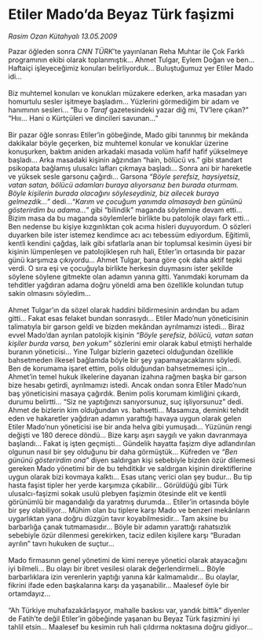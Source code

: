 # Etiler Mado’da Beyaz Türk faşizmi

*Rasim Ozan Kütahyalı 13.05.2009*

<div class="taraf_structure_2col_1zq">
<div class="margen_n">



 <p>Pazar öğleden sonra <i>CNN TÜRK</i>’te yayınlanan Reha Muhtar ile Çok Farklı programının ekibi olarak toplanmıştık... Ahmet Tulgar, Eylem Doğan ve ben... Haftaiçi işleyeceğimiz konuları belirliyorduk... Buluştuğumuz yer Etiler Mado idi... <br/><br/>Biz muhtemel konuları ve konukları müzakere ederken, arka masadan yarı homurtulu sesler işitmeye başladım... Yüzlerini görmediğim bir adam ve hanımının sesleri... “Bu o <i>Taraf</i> gazetesindeki yazar diğ mi, TV’lere çıkan?” “Hııı... Hani o Kürtçüleri ve dincileri savunan...” <br/><br/>Bir pazar öğle sonrası Etiler’in göbeğinde, Mado gibi tanınmış bir mekânda dakikalar böyle geçerken, biz muhtemel konular ve konuklar üzerine konuşurken, baktım aniden arkadaki masada volüm hafif hafif yükselmeye başladı... Arka masadaki kişinin ağzından “hain, bölücü vs.” gibi standart psikopata bağlamış ulusalcı lafları çıkmaya başladı... Sonra ani bir hareketle ve yüksek sesle garsonu çağırdı... Garsona <i>“Böyle şerefsiz, haysiyetsiz, vatan satan, bölücü adamları buraya alıyorsanız ben burada oturmam. Böyle kişilerin burada olacağını söyleseydiniz, biz ailecek buraya gelmezdik...”</i> dedi...<i>“Karım ve çocuğum yanımda olmasaydı ben gününü gösterirdim bu adama...”</i> gibi “bilindik” maganda söylemine devam etti... Bizim masa da bu maganda söylemlerle birlikte bu patolojik olayı fark etti... Ben nedense bu kişiye kızgınlıktan çok acıma hisleri duyuyordum. O sözleri duyarken bile ister istemez kendimce acı acı tebessüm ediyordum. Eğitimli, kentli kendini çağdaş, laik gibi sıfatlarla anan bir toplumsal kesimin üyesi bir kişinin lümpenleşen ve patolojikleşen ruh hali, Etiler’in ortasında bir pazar günü karşımıza çıkıyordu... Ahmet Tulgar, bana göre çok daha aktif tepki verdi. O sıra eşi ve çocuğuyla birlikte herkesin duymasını ister şekilde söylene söylene gitmekte olan adamın yanına gitti. Yanımdaki korumam da tehditler yağdıran adama doğru yöneldi ama ben özellikle kolundan tutup sakin olmasını söyledim... <br/><br/>Ahmet Tulgar’ın da sözel olarak haddini bildirmesinin ardından bu adam gitti... Fakat esas felaket bundan sonrasıydı... Etiler Mado’nun yöneticisinin talimatıyla bir garson geldi ve bizden mekândan ayrılmamızı istedi... Biraz evvel Mado’dan ayrılan patolojik kişinin <i>“Böyle şerefsiz, bölücü, vatan satan kişiler burda varsa, ben yokum”</i> sözlerini emir olarak kabul etmişti herhalde buranın yöneticisi... Yine Tulgar bizlerin gazeteci olduğundan özellikle bahsetmeden ilkesel bağlamda böyle bir şey yapamayacaklarını söyledi. Ben de korumama işaret ettim, polis olduğundan bahsetmemesi için... Ahmet’in temel hukuk ilkelerine dayanan izahına rağmen başka bir garson bize hesabı getirdi, ayrılmamızı istedi. Ancak ondan sonra Etiler Mado’nun baş yöneticisini masaya çağırdık. Benim polis korumam kimliğini çıkardı, durumu belirtti... “Siz ne yaptığınızı sanıyorsunuz, suç işliyorsunuz” dedi. Ahmet de bizlerin kim olduğundan vs. bahsetti... Masamıza, deminki tehdit eden ve hakaretler yağdıran adamın yarattığı havaya uygun olarak gelen Etiler Mado’nun yöneticisi ise bir anda helva gibi yumuşadı... Yüzünün rengi değişti ve 180 derece döndü... Bize karşı aşırı saygılı ve yakın davranmaya başlandı... Fakat iş işten geçmişti... Gündelik hayatta faşizm diye adlandırılan olgunun nasıl bir şey olduğunu bir daha görmüştük... Küfreden ve <i>“Ben gününü gösterirdim ona”</i> diyen saldırgan kişi sebebiyle bizden özür dilemesi gereken Mado yönetimi bir de bu tehditkâr ve saldırgan kişinin direktiflerine uygun olarak bizi kovmaya kalktı... Esas utanç verici olan şey budur... Bu tip hasta faşist tipler her yerde karşımıza çıkabilir... Görüldüğü gibi Türk ulusalcı-faşizmi sokak usulü plebyen faşizmin ötesinde elit ve kentli görünümlü bir magandalığı da yaratmış durumda... Etiler’in ortasında böyle bir şey olabiliyor... Mühim olan bu tiplere karşı Mado ve benzeri mekânların uygarlıktan yana doğru düzgün tavır koyabilmesidir... Tam aksine bu barbarlığa çanak tutmamasıdır... Böyle bir adamın yarattığı rahatsızlık sebebiyle özür dilenmesi gerekirken, taciz edilen kişilere karşı “Buradan ayrılın” tavrı hukuken de suçtur... <br/><br/>Mado firmasının genel yönetimi de kimi nereye yönetici olarak atayacağını iyi bilmeli... Bu olayı bir ibret vesilesi olarak değerlendirmeli... Böyle barbarlıklara izin verenlerin yaptığı yanına kâr kalmamalıdır... Bu olaylar, fikrini ifade eden başkalarına karşı da yaşanabilir... Maalesef öyle bir ortamdayız... <br/><br/>“Ah Türkiye muhafazakârlaşıyor, mahalle baskısı var, yandık bittik” diyenler de Fatih’te değil Etiler’in göbeğinde yaşanan bu Beyaz Türk faşizmini iyi tahlil etsin... Maalesef bu kesimin ruh hali çıldırma noktasına doğru gidiyor... </p>
<br/>
<br/>
<br/>



<br/>


<div id="taraf_not">
</div>

</div>


</div>

